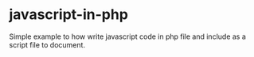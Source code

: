 # javascript-in-php
Simple example to how write javascript code in php file and include as a script file to document.
